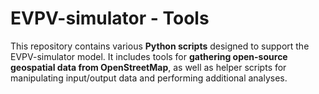 # EVPV-simulator - Tools

This repository contains various **Python scripts** designed to support the EVPV-simulator model. 
It includes tools for **gathering open-source geospatial data from OpenStreetMap**, as well as helper scripts for manipulating input/output data and performing additional analyses.